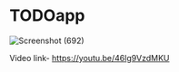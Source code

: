 # TODOapp
![Screenshot (692)](https://user-images.githubusercontent.com/67185890/126039223-9bbaaccb-df2a-4bea-aa59-88400456964e.png)

Video link- https://youtu.be/46lg9VzdMKU
